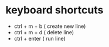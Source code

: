 # keyboard shortcuts
- ctrl + m + b ( create new line)
- ctrl + m + d ( delete line)
- ctrl + enter ( run line)
